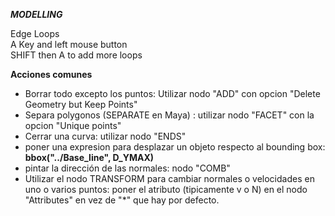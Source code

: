 ***MODELLING***   

Edge Loops   
  A Key and left mouse button   
  SHIFT then A to add more loops   
 

**Acciones comunes**

- Borrar todo excepto los puntos: Utilizar nodo "ADD" con opcion "Delete Geometry but Keep Points"   
- Separa polygonos (SEPARATE en Maya) : utilizar nodo "FACET" con la opcion "Unique points"   
- Cerrar una curva: utilizar nodo "ENDS"   
- poner una expresion para desplazar un objeto respecto al bounding box: **bbox("../Base_line", D_YMAX)**
- pintar la dirección de las normales: nodo "COMB"
- Utilizar el nodo TRANSFORM para cambiar normales o velocidades en uno o varios puntos: poner el atributo (tipicamente v o N) en el nodo "Attributes" en vez de "*" que hay por defecto.
